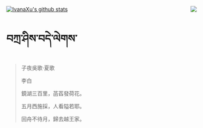 [![IvanaXu's github stats](https://github-readme-stats.vercel.app/api?username=IvanaXu&show_icons=true&theme=vue-dark)](https://github.com/anuraghazra/github-readme-stats)
<img align="right" src="https://github-readme-stats.vercel.app/api/top-langs/?username=IvanaXu&langs_count=3&theme=graywhite" />
# བཀྲ་ཤིས་བདེ་ལེགས་
> 子夜吳歌·夏歌
> 
> 李白
> 
> 鏡湖三百里，菡萏發荷花。
> 
> 五月西施採，人看隘若耶。
> 
> 回舟不待月，歸去越王家。
>